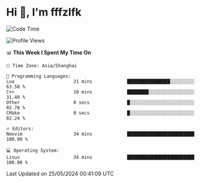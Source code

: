 # Hi 👋, I'm fffzlfk

<!--START_SECTION:waka-->
![Code Time](http://img.shields.io/badge/Code%20Time-701%20hrs%204%20mins-blue)

![Profile Views](http://img.shields.io/badge/Profile%20Views-0-blue)

📊 **This Week I Spent My Time On** 

```text
🕑︎ Time Zone: Asia/Shanghai

💬 Programming Languages: 
Lua                      21 mins             ████████████████░░░░░░░░░   63.58 % 
C++                      10 mins             ████████░░░░░░░░░░░░░░░░░   31.40 % 
Other                    0 secs              █░░░░░░░░░░░░░░░░░░░░░░░░   02.78 % 
CMake                    0 secs              █░░░░░░░░░░░░░░░░░░░░░░░░   02.24 % 

🔥 Editors: 
Neovim                   34 mins             █████████████████████████   100.00 % 

💻 Operating System: 
Linux                    34 mins             █████████████████████████   100.00 % 
```


 Last Updated on 25/05/2024 00:41:09 UTC
<!--END_SECTION:waka-->
